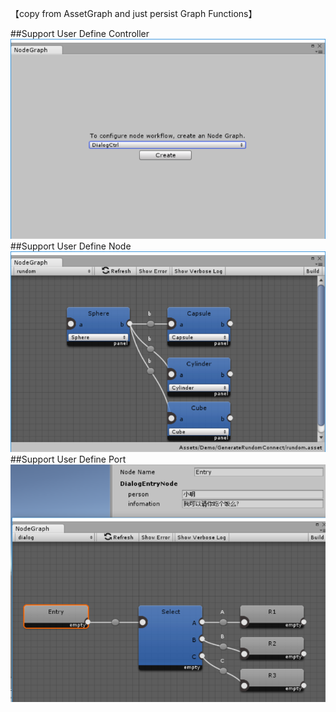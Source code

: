 【copy from AssetGraph and just persist Graph Functions】

##Support User Define Controller
![Auto Read Controller](Pics/controller.png)
##Support User Define Node
![Auto Drawing But ChangeAble](Pics/node.png)
##Support User Define Port
![Auto Drawing Ports](Pics/autoDraw.png)